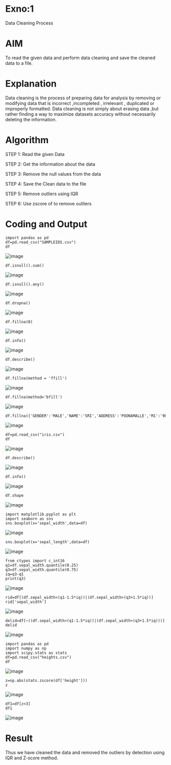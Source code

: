 # Exno:1
Data Cleaning Process

# AIM
To read the given data and perform data cleaning and save the cleaned data to a file.

# Explanation
Data cleaning is the process of preparing data for analysis by removing or modifying data that is incorrect ,incompleted , irrelevant , duplicated or improperly formatted. Data cleaning is not simply about erasing data ,but rather finding a way to maximize datasets accuracy without necessarily deleting the information.

# Algorithm
STEP 1: Read the given Data

STEP 2: Get the information about the data

STEP 3: Remove the null values from the data

STEP 4: Save the Clean data to the file

STEP 5: Remove outliers using IQR

STEP 6: Use zscore of to remove outliers

# Coding and Output
```
import pandas as pd
df=pd.read_csv("SAMPLEIDS.csv")
df
```
![image](https://github.com/user-attachments/assets/5a613312-011b-43e4-b3d0-b35239c06a89)
```
df.isnull().sum()
```
![image](https://github.com/user-attachments/assets/bdcf017e-46af-40c9-a6c3-757024b0506c)
```
df.isnull().any()
```
![image](https://github.com/user-attachments/assets/cd913a2d-9ef7-488a-a041-2494b5c528dd)
```
df.dropna()
```
![image](https://github.com/user-attachments/assets/e83e6ac3-a1de-4d20-bf05-19faf79bd126)
```
df.fillna(0)
```
![image](https://github.com/user-attachments/assets/b1397d05-f31a-4ca4-b285-d3de26d9a2fa)
```
df.info()
```
![image](https://github.com/user-attachments/assets/38356b85-e88f-4296-8837-6f842dfb04d9)
```
df.describe()
```
![image](https://github.com/user-attachments/assets/3646ae5a-22f4-4668-aea9-0899fc473a24)
```
df.fillna(method = 'ffill')
```
![image](https://github.com/user-attachments/assets/9e5228eb-4d8f-49c7-a1dc-51803c1e9579)
```
df.fillna(method='bfill')
```
![image](https://github.com/user-attachments/assets/9ab21693-5427-4c2d-9f02-4143f5bd7b3d)
```
df.fillna({'GENDER':'MALE','NAME':'SRI','ADDRESS':'POONAMALLE','M1':'90','M2':'35','M3':'97','M4':'67'})
```
![image](https://github.com/user-attachments/assets/32f814e6-4a5f-40ae-b82c-2e04b09bf1ff)
```
df=pd.read_csv("iris.csv")
df
```
![image](https://github.com/user-attachments/assets/ddf34e70-2b59-4eec-8ed9-d56bdab59bb8)
```
df.describe()
```
![image](https://github.com/user-attachments/assets/801477b3-57c5-4125-a100-6e24b5d46bcc)
```
df.info()
```
![image](https://github.com/user-attachments/assets/b0a65f57-6a6f-4566-bfc5-5583777d723c)
```
df.shape
```
![image](https://github.com/user-attachments/assets/7523fc87-ccd1-43b7-bff6-49e702cd29ad)
```
import matplotlib.pyplot as plt
import seaborn as sns
sns.boxplot(x='sepal_width',data=df)
```
![image](https://github.com/user-attachments/assets/00698db9-38c7-44e9-8707-927469aee093)
```
sns.boxplot(x='sepal_length',data=df)
```
![image](https://github.com/user-attachments/assets/5bef3d73-0890-4381-995f-e401edf8361d)
```
from ctypes import c_int16
q1=df.sepal_width.quantile(0.25)
q3=df.sepal_width.quantile(0.75)
iq=q3-q1
print(q3)
```
![image](https://github.com/user-attachments/assets/2236eccb-2a4e-46e9-8564-e43e9e0fea4c)
```
rid=df[(df.sepal_width<(q1-1.5*iq))|(df.sepal_width>(q3+1.5*iq))]
rid['sepal_width']
```
![image](https://github.com/user-attachments/assets/17fcbcdc-bcb9-48c7-896d-e34448117102)
```
delid=df[~((df.sepal_width<(q1-1.5*iq))|(df.sepal_width>(q3+1.5*iq)))]
delid
```
![image](https://github.com/user-attachments/assets/44d9ea76-55fb-42b4-8e18-e368b40e085e)
```
import pandas as pd
import numpy as np
import scipy.stats as stats
df=pd.read_csv("heights.csv")
df
```
![image](https://github.com/user-attachments/assets/3c46afb7-7028-4b84-a6d3-fe8e83f2d596)
```
z=np.abs(stats.zscore(df['height']))
z
```
![image](https://github.com/user-attachments/assets/38079bf8-2eea-41ec-bc20-177ff9404dbd)
```
df1=df[z<3]
df1
```
![image](https://github.com/user-attachments/assets/ecb59b02-2164-4efe-aa40-cee78b3ce957)




# Result
          
Thus we have cleaned the data and removed the outliers by detection using IQR and Z-score method.

